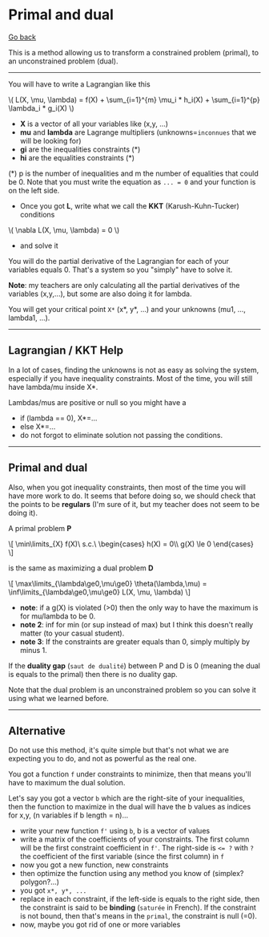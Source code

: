 # Primal and dual

[Go back](..)

This is a method allowing us to transform a constrained problem (primal), to an unconstrained problem (dual).

<hr class="sl">

You will have to write a Lagrangian like this

<span class="mathjax_process">
\(
L(X, \mu, \lambda) = f(X) + 
\sum_{i=1}^{m} \mu_i * h_i(X) + 
\sum_{i=1}^{p} \lambda_i * g_i(X)
\)
</span>

* **X** is a vector of all your variables like (x,y, ...)
* **mu** and **lambda** are Lagrange multipliers (unknowns=`inconnues` that we will be looking for)
* **gi** are the inequalities constraints (*)
* **hi** are the equalities constraints (*)

(*) p is the number of inequalities and m the number of equalities that could be 0. Note that you must write the equation as `... = 0` and your function is on the left side.

* Once you got **L**, write what we call the **KKT** (Karush-Kuhn-Tucker) conditions

<p class="mathjax_process">
\(
\nabla L(X, \mu, \lambda) = 0
\)
</p>

* and solve it

You will do the partial derivative of the Lagrangian for each of your variables equals 0. That's a system so you "simply" have to solve it.

**Note**: my teachers are only calculating all the partial derivatives of the variables (x,y,...), but some are also doing it for lambda.

You will get your critical point `X*` (x*, y*, ...) and your unknowns (mu1, ..., lambda1, ...).

<hr class="sr">

## Lagrangian / KKT Help

In a lot of cases, finding the unknowns is not as easy as solving the system, especially if you have inequality constraints. Most of the time, you will still have lambda/mu inside X*.

Lambdas/mus are positive or null so you might have a 

* if (lambda == 0), X*=...
* else X*=...
* do not forgot to eliminate solution not passing the conditions.

<hr class="sr">

## Primal and dual

Also, when you got inequality constraints, then most of the time you will have more work to do. It seems that before doing so, we should check that the points to be **regulars** (I'm sure of it, but my teacher does not seem to be doing it).

A primal problem **P**

<p>
\[
\min\limits_{X} f(X)\ s.c.\ 
\begin{cases}
h(X) = 0\\
g(X) \le 0
\end{cases}
\]
</p>

is the same as maximizing a dual problem **D**

<p>
\[
\max\limits_{\lambda\ge0,\mu\ge0} \theta(\lambda,\mu)
= \inf\limits_{\lambda\ge0,\mu\ge0} L(X, \mu, \lambda)
\]
</p>

* **note**: if a g(X) is violated (>0) then the only way to have the maximum is for mu/lambda to be 0.
* **note 2**: inf for min (or sup instead of max) but I think this doesn't really matter (to your casual student).
* **note 3**: If the constraints are greater equals than 0, simply multiply by minus 1.

If the **duality gap** (`saut de dualité`) between P and D is 0 (meaning the dual is equals to the primal) then there is no duality gap.

Note that the dual problem is an unconstrained problem so you can solve it using what we learned before.

<hr class="sl">

## Alternative

Do not use this method, it's quite simple but that's not what we are expecting you to do, and not as powerful as the real one.

You got a function `f` under constraints to minimize, then that means you'll have to maximum the dual solution.

Let's say you got a vector `b` which are the right-site of your inequalities, then the function to maximize in the dual will have the b values as indices for x,y, (n variables if b length = n)...

* write your new function `f'` using `b`, b is a vector of values
* write a matrix of the coefficients of your constraints. The first column will be the first constraint coefficient in `f'`. The right-side is `<= ?` with `?` the coefficient of the first variable (since the first column) in `f`
* now you got a new function, new constraints
* then optimize the function using any method you know of (simplex? polygon?...)
* you got `x*, y*, ...`
* replace in each constraint, if the left-side is equals to the right side, then the constraint is said to be **binding** (`saturée` in French). If the constraint is not bound, then that's means in the `primal`, the constraint is null (=0).
* now, maybe you got rid of one or more variables